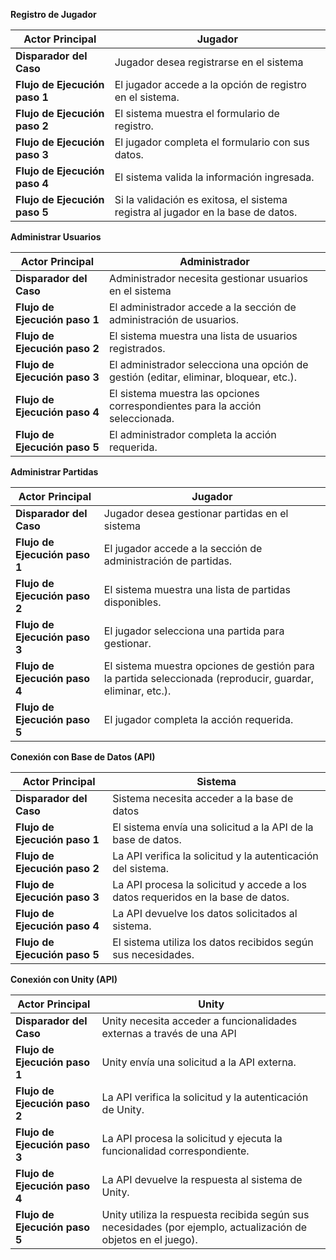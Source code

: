 **Registro de Jugador**

| **Actor Principal** | Jugador |
|---------------------|---------|
| **Disparador del Caso** | Jugador desea registrarse en el sistema |
| **Flujo de Ejecución paso 1** | El jugador accede a la opción de registro en el sistema. |
| **Flujo de Ejecución paso 2** | El sistema muestra el formulario de registro. |
| **Flujo de Ejecución paso 3** | El jugador completa el formulario con sus datos. |
| **Flujo de Ejecución paso 4** | El sistema valida la información ingresada. |
| **Flujo de Ejecución paso 5** | Si la validación es exitosa, el sistema registra al jugador en la base de datos. |

**Administrar Usuarios**

| **Actor Principal** | Administrador |
|---------------------|--------------|
| **Disparador del Caso** | Administrador necesita gestionar usuarios en el sistema |
| **Flujo de Ejecución paso 1** | El administrador accede a la sección de administración de usuarios. |
| **Flujo de Ejecución paso 2** | El sistema muestra una lista de usuarios registrados. |
| **Flujo de Ejecución paso 3** | El administrador selecciona una opción de gestión (editar, eliminar, bloquear, etc.). |
| **Flujo de Ejecución paso 4** | El sistema muestra las opciones correspondientes para la acción seleccionada. |
| **Flujo de Ejecución paso 5** | El administrador completa la acción requerida. |

**Administrar Partidas**

| **Actor Principal** | Jugador |
|---------------------|---------|
| **Disparador del Caso** | Jugador desea gestionar partidas en el sistema |
| **Flujo de Ejecución paso 1** | El jugador accede a la sección de administración de partidas. |
| **Flujo de Ejecución paso 2** | El sistema muestra una lista de partidas disponibles. |
| **Flujo de Ejecución paso 3** | El jugador selecciona una partida para gestionar. |
| **Flujo de Ejecución paso 4** | El sistema muestra opciones de gestión para la partida seleccionada (reproducir, guardar, eliminar, etc.). |
| **Flujo de Ejecución paso 5** | El jugador completa la acción requerida. |

**Conexión con Base de Datos (API)**

| **Actor Principal** | Sistema |
|---------------------|---------|
| **Disparador del Caso** | Sistema necesita acceder a la base de datos |
| **Flujo de Ejecución paso 1** | El sistema envía una solicitud a la API de la base de datos. |
| **Flujo de Ejecución paso 2** | La API verifica la solicitud y la autenticación del sistema. |
| **Flujo de Ejecución paso 3** | La API procesa la solicitud y accede a los datos requeridos en la base de datos. |
| **Flujo de Ejecución paso 4** | La API devuelve los datos solicitados al sistema. |
| **Flujo de Ejecución paso 5** | El sistema utiliza los datos recibidos según sus necesidades. |

**Conexión con Unity (API)**

| **Actor Principal** | Unity |
|---------------------|-------|
| **Disparador del Caso** | Unity necesita acceder a funcionalidades externas a través de una API |
| **Flujo de Ejecución paso 1** | Unity envía una solicitud a la API externa. |
| **Flujo de Ejecución paso 2** | La API verifica la solicitud y la autenticación de Unity. |
| **Flujo de Ejecución paso 3** | La API procesa la solicitud y ejecuta la funcionalidad correspondiente. |
| **Flujo de Ejecución paso 4** | La API devuelve la respuesta al sistema de Unity. |
| **Flujo de Ejecución paso 5** | Unity utiliza la respuesta recibida según sus necesidades (por ejemplo, actualización de objetos en el juego). |
